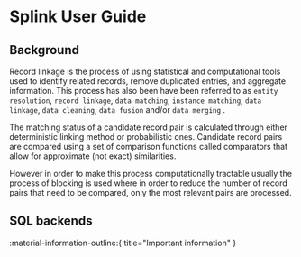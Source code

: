 # Splink User Guide


## Background

Record linkage is the process of using statistical and computational tools used to identify related records, remove duplicated entries,
and aggregate information. This process has also been have been referred to as `entity resolution`, `record linkage`, `data matching`,
`instance matching`, `data linkage`, `data cleaning`, `data fusion` and/or `data merging` .

The matching status of a candidate record pair is calculated through either deterministic linking method or probabilistic ones.
Candidate record pairs are compared using a set of comparison functions called comparators that allow for approximate (not exact) similarities.

However in order to make this process computationally tractable usually the process of blocking is used where in order to reduce the number of record pairs that need to be compared, only the most relevant pairs are processed.



## SQL backends

:material-information-outline:{ title="Important information" } 

